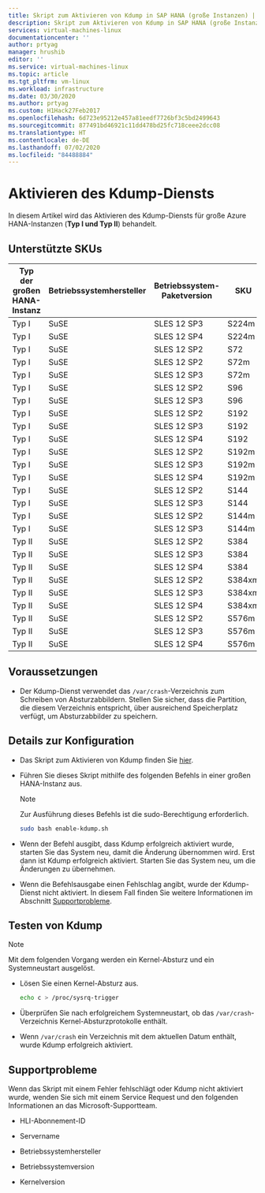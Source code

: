 ```yaml
---
title: Skript zum Aktivieren von Kdump in SAP HANA (große Instanzen) | Microsoft-Dokumentation
description: Skript zum Aktivieren von Kdump in SAP HANA (große Instanzen) HLI-Typ I und HLI-Typ II
services: virtual-machines-linux
documentationcenter: ''
author: prtyag
manager: hrushib
editor: ''
ms.service: virtual-machines-linux
ms.topic: article
ms.tgt_pltfrm: vm-linux
ms.workload: infrastructure
ms.date: 03/30/2020
ms.author: prtyag
ms.custom: H1Hack27Feb2017
ms.openlocfilehash: 6d723e95212e457a81eedf7726bf3c5bd2499643
ms.sourcegitcommit: 877491bd46921c11dd478bd25fc718ceee2dcc08
ms.translationtype: HT
ms.contentlocale: de-DE
ms.lasthandoff: 07/02/2020
ms.locfileid: "84488884"
---
```

# <a name="enable-kdump-service"></a>Aktivieren des Kdump-Diensts

In diesem Artikel wird das Aktivieren des Kdump-Diensts für große Azure HANA-Instanzen (**Typ I und Typ II**) behandelt.

## <a name="supported-skus"></a>Unterstützte SKUs

|  Typ der großen HANA-Instanz   |  Betriebssystemhersteller   |  Betriebssystem-Paketversion   |  SKU        |
|-----------------------------|--------------|-----------------------|-------------|
|   Typ I                    |  SuSE        |   SLES 12 SP3         |  S224m      |
|   Typ I                    |  SuSE        |   SLES 12 SP4         |  S224m      |
|   Typ I                    |  SuSE        |   SLES 12 SP2         |  S72        |
|   Typ I                    |  SuSE        |   SLES 12 SP2         |  S72m       |
|   Typ I                    |  SuSE        |   SLES 12 SP3         |  S72m       |
|   Typ I                    |  SuSE        |   SLES 12 SP2         |  S96        |
|   Typ I                    |  SuSE        |   SLES 12 SP3         |  S96        |
|   Typ I                    |  SuSE        |   SLES 12 SP2         |  S192       |
|   Typ I                    |  SuSE        |   SLES 12 SP3         |  S192       |
|   Typ I                    |  SuSE        |   SLES 12 SP4         |  S192       |
|   Typ I                    |  SuSE        |   SLES 12 SP2         |  S192m      |
|   Typ I                    |  SuSE        |   SLES 12 SP3         |  S192m      |
|   Typ I                    |  SuSE        |   SLES 12 SP4         |  S192m      |
|   Typ I                    |  SuSE        |   SLES 12 SP2         |  S144       |
|   Typ I                    |  SuSE        |   SLES 12 SP3         |  S144       |
|   Typ I                    |  SuSE        |   SLES 12 SP2         |  S144m      |
|   Typ I                    |  SuSE        |   SLES 12 SP3         |  S144m      |
|   Typ II                   |  SuSE        |   SLES 12 SP2         |  S384       |
|   Typ II                   |  SuSE        |   SLES 12 SP3         |  S384       |
|   Typ II                   |  SuSE        |   SLES 12 SP4         |  S384       |
|   Typ II                   |  SuSE        |   SLES 12 SP2         |  S384xm     |
|   Typ II                   |  SuSE        |   SLES 12 SP3         |  S384xm     |
|   Typ II                   |  SuSE        |   SLES 12 SP4         |  S384xm     |
|   Typ II                   |  SuSE        |   SLES 12 SP2         |  S576m      |
|   Typ II                   |  SuSE        |   SLES 12 SP3         |  S576m      |
|   Typ II                   |  SuSE        |   SLES 12 SP4         |  S576m      |

## <a name="prerequisites"></a>Voraussetzungen

- Der Kdump-Dienst verwendet das `/var/crash`-Verzeichnis zum Schreiben von Absturzabbildern. Stellen Sie sicher, dass die Partition, die diesem Verzeichnis entspricht, über ausreichend Speicherplatz verfügt, um Absturzabbilder zu speichern.

## <a name="setup-details"></a>Details zur Konfiguration

- Das Skript zum Aktivieren von Kdump finden Sie [hier](https://github.com/Azure/sap-hana/blob/master/tools/enable-kdump.sh).

- Führen Sie dieses Skript mithilfe des folgenden Befehls in einer großen HANA-Instanz aus.

    > [!NOTE]
    > Zur Ausführung dieses Befehls ist die sudo-Berechtigung erforderlich.

    ```bash
    sudo bash enable-kdump.sh
    ```

- Wenn der Befehl ausgibt, dass Kdump erfolgreich aktiviert wurde, starten Sie das System neu, damit die Änderung übernommen wird. Erst dann ist Kdump erfolgreich aktiviert. Starten Sie das System neu, um die Änderungen zu übernehmen.

- Wenn die Befehlsausgabe einen Fehlschlag angibt, wurde der Kdump-Dienst nicht aktiviert. In diesem Fall finden Sie weitere Informationen im Abschnitt [Supportprobleme](#support-issue).

## <a name="test-kdump"></a>Testen von Kdump

> [!NOTE]
>  Mit dem folgenden Vorgang werden ein Kernel-Absturz und ein Systemneustart ausgelöst.

- Lösen Sie einen Kernel-Absturz aus.

    ```bash
    echo c > /proc/sysrq-trigger
    ```

- Überprüfen Sie nach erfolgreichem Systemneustart, ob das `/var/crash`-Verzeichnis Kernel-Absturzprotokolle enthält.

- Wenn `/var/crash` ein Verzeichnis mit dem aktuellen Datum enthält, wurde Kdump erfolgreich aktiviert.

## <a name="support-issue"></a>Supportprobleme

Wenn das Skript mit einem Fehler fehlschlägt oder Kdump nicht aktiviert wurde, wenden Sie sich mit einem Service Request und den folgenden Informationen an das Microsoft-Supportteam.

* HLI-Abonnement-ID

* Servername

* Betriebssystemhersteller

* Betriebssystemversion

* Kernelversion
